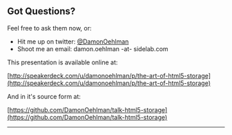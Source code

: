 ## Got Questions?

Feel free to ask them now, or:

- Hit me up on twitter: [@DamonOehlman](http://twitter.com/DamonOehlman)
- Shoot me an email: damon.oehlman -at- sidelab.com

This presentation is available online at:

[http://speakerdeck.com/u/damonoehlman/p/the-art-of-html5-storage](http://speakerdeck.com/u/damonoehlman/p/the-art-of-html5-storage)

And in it's source form at:

[https://github.com/DamonOehlman/talk-html5-storage](https://github.com/DamonOehlman/talk-html5-storage)

---

